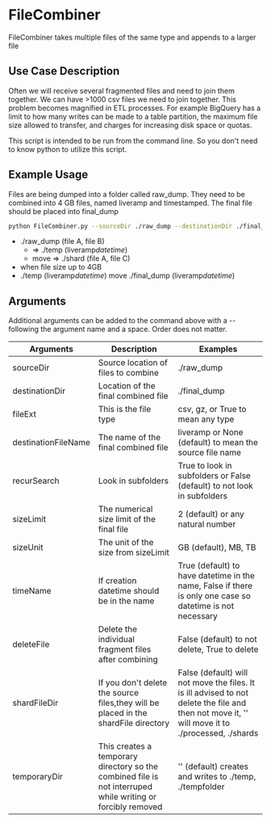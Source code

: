 # FileCombiner
FileCombiner takes multiple files of the same type and appends to a larger file

## Use Case Description

Often we will receive several fragmented files and need to join them together. 
We can have >1000 csv files we need to join together. This problem becomes
magnified in ETL processes. For example BigQuery has a limit to how many writes 
can be made to a table partition, the maximum file size allowed to transfer, 
and charges for increasing disk space or quotas.  

This script is intended to be run from the command line. So you don't need to 
know python to utilize this script.

## Example Usage
Files are being dumped into a folder called raw_dump. They need to be combined
into 4 GB files, named liveramp and timestamped. The final file should be
placed into final_dump


```bash
python FileCombiner.py --sourceDir ./raw_dump --destinationDir ./final_dump --shardFileDir ./shards --fileExt gz --destinationFileName liveramp --sizeUnit GB --sizeLimit 4 --temporaryDir ./temp
```

- ./raw_dump (file A, file B) 
  - => ./temp (liveramp*datetime*)
  - move => ./shard (file A, file C)
- when file size up to 4GB
- ./temp (liveramp*datetime*) move ./final_dump (liveramp*datetime*) 

## Arguments

Additional arguments can be added to the command above with a -- following the argument name and a space. Order does not matter.

| Arguments | Description | Examples |
|---|---|---|
| sourceDir | Source location of files to combine | ./raw_dump |
| destinationDir | Location of the final combined file | ./final_dump |
| fileExt | This is the file type | csv, gz, or True to mean any type |
| destinationFileName | The name of the final combined file | liveramp or None (default) to mean the source file name |
| recurSearch | Look in subfolders | True to look in subfolders or False (default) to not look in subfolders |
| sizeLimit | The numerical size limit of the final file | 2 (default) or any natural number |
| sizeUnit | The unit of the size from sizeLimit | GB (default), MB, TB |
| timeName | If creation datetime should be in the name | True (default) to have datetime in the name, False if there is only one case so datetime is not necessary | 
| deleteFile | Delete the individual fragment files after combining |False (default) to not delete, True to delete|
| shardFileDir | If you don't delete the source files,they will be placed in the shardFile directory |False (default) will not move the files. It is ill advised to not delete the file and then not move it, '' will move it to ./processed, ./shards|
|temporaryDir|This creates a temporary directory so the combined file is not interruped while writing or forcibly removed|'' (default) creates and writes to ./temp, ./tempfolder|
